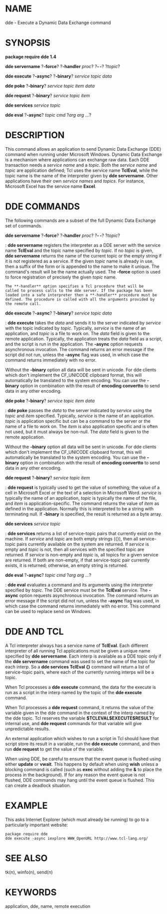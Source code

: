 # NAME

dde - Execute a Dynamic Data Exchange command

# SYNOPSIS

**package require dde 1.4**

**dde servername** ?**-force**? ?**-handler** *proc*? ?**- -**?
?*topic*?

**dde execute** ?**-async**? ?**-binary**? *service topic data*

**dde poke** ?**-binary**? *service topic item data*

**dde request** ?**-binary**? *service topic item*

**dde services** *service topic*

**dde eval** ?**-async**? *topic cmd* ?*arg arg \...*?

# DESCRIPTION

This command allows an application to send Dynamic Data Exchange (DDE)
command when running under Microsoft Windows. Dynamic Data Exchange is a
mechanism where applications can exchange raw data. Each DDE transaction
needs a *service name* and a *topic*. Both the *service name* and
*topic* are application defined; Tcl uses the service name **TclEval**,
while the topic name is the name of the interpreter given by **dde
servername**. Other applications have their own *service names* and
*topics*. For instance, Microsoft Excel has the service name **Excel**.

# DDE COMMANDS

The following commands are a subset of the full Dynamic Data Exchange
set of commands.

**dde servername** ?**-force**? ?**-handler** *proc*? ?**- -**? ?*topic*?

:   **dde servername** registers the interpreter as a DDE server with
    the service name **TclEval** and the topic name specified by
    *topic*. If no *topic* is given, **dde servername** returns the name
    of the current topic or the empty string if it is not registered as
    a service. If the given *topic* name is already in use, then a
    suffix of the form or is appended to the name to make it unique. The
    command\'s result will be the name actually used. The **-force**
    option is used to force registration of precisely the given *topic*
    name.

    The **-handler** option specifies a Tcl procedure that will be
    called to process calls to the dde server. If the package has been
    loaded into a safe interpreter then a **-handler** procedure must be
    defined. The procedure is called with all the arguments provided by
    the remote call.

**dde execute** ?**-async**? ?**-binary**? *service topic data*

:   **dde execute** takes the *data* and sends it to the server
    indicated by *service* with the topic indicated by *topic*.
    Typically, *service* is the name of an application, and *topic* is a
    file to work on. The *data* field is given to the remote
    application. Typically, the application treats the *data* field as a
    script, and the script is run in the application. The **-async**
    option requests asynchronous invocation. The command returns an
    error message if the script did not run, unless the **-async** flag
    was used, in which case the command returns immediately with no
    error.

Without the **-binary** option all data will be sent in unicode. For dde
clients which don\'t implement the CF_UNICODE clipboard format, this
will automatically be translated to the system encoding. You can use the
**-binary** option in combination with the result of **encoding
convertto** to send data in any other encoding.

**dde poke** ?**-binary**? *service topic item data*

:   **dde poke** passes the *data* to the server indicated by *service*
    using the *topic* and *item* specified. Typically, *service* is the
    name of an application. *topic* is application specific but can be a
    command to the server or the name of a file to work on. The *item*
    is also application specific and is often not used, but it must
    always be non-null. The *data* field is given to the remote
    application.

Without the **-binary** option all data will be sent in unicode. For dde
clients which don\'t implement the CF_UNICODE clipboard format, this
will automatically be translated to the system encoding. You can use the
**-binary** option in combination with the result of **encoding
convertto** to send data in any other encoding.

**dde request** ?**-binary**? *service topic item*

:   **dde request** is typically used to get the value of something; the
    value of a cell in Microsoft Excel or the text of a selection in
    Microsoft Word. *service* is typically the name of an application,
    *topic* is typically the name of the file, and *item* is
    application-specific. The command returns the value of *item* as
    defined in the application. Normally this is interpreted to be a
    string with terminating null. If **-binary** is specified, the
    result is returned as a byte array.

**dde services** *service topic*

:   **dde services** returns a list of service-topic pairs that
    currently exist on the machine. If *service* and *topic* are both
    empty strings ({}), then all service-topic pairs currently available
    on the system are returned. If *service* is empty and *topic* is
    not, then all services with the specified topic are returned. If
    *service* is non-empty and *topic* is, all topics for a given
    service are returned. If both are non-empty, if that service-topic
    pair currently exists, it is returned; otherwise, an empty string is
    returned.

**dde eval** ?**-async**? *topic cmd* ?*arg arg \...*?

:   **dde eval** evaluates a command and its arguments using the
    interpreter specified by *topic*. The DDE service must be the
    **TclEval** service. The **-async** option requests asynchronous
    invocation. The command returns an error message if the script did
    not run, unless the **-async** flag was used, in which case the
    command returns immediately with no error. This command can be used
    to replace send on Windows.

# DDE AND TCL

A Tcl interpreter always has a service name of **TclEval**. Each
different interpreter of all running Tcl applications must be given a
unique name specified by **dde servername**. Each interp is available as
a DDE topic only if the **dde servername** command was used to set the
name of the topic for each interp. So a **dde services TclEval {}**
command will return a list of service-topic pairs, where each of the
currently running interps will be a topic.

When Tcl processes a **dde execute** command, the data for the execute
is run as a script in the interp named by the topic of the **dde
execute** command.

When Tcl processes a **dde request** command, it returns the value of
the variable given in the dde command in the context of the interp named
by the dde topic. Tcl reserves the variable
**\$TCLEVAL\$EXECUTE\$RESULT** for internal use, and **dde request**
commands for that variable will give unpredictable results.

An external application which wishes to run a script in Tcl should have
that script store its result in a variable, run the **dde execute**
command, and then run **dde request** to get the value of the variable.

When using DDE, be careful to ensure that the event queue is flushed
using either **update** or **vwait**. This happens by default when using
**wish** unless a blocking command is called (such as **exec** without
adding the **&** to place the process in the background). If for any
reason the event queue is not flushed, DDE commands may hang until the
event queue is flushed. This can create a deadlock situation.

# EXAMPLE

This asks Internet Explorer (which must already be running) to go to a
particularly important website:

    package require dde
    dde execute -async iexplore WWW_OpenURL http://www.tcl-lang.org/

# SEE ALSO

tk(n), winfo(n), send(n)

# KEYWORDS

application, dde, name, remote execution
